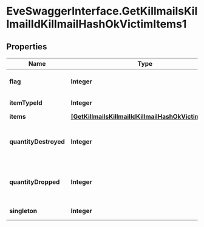 # EveSwaggerInterface.GetKillmailsKillmailIdKillmailHashOkVictimItems1

## Properties
Name | Type | Description | Notes
------------ | ------------- | ------------- | -------------
**flag** | **Integer** | Flag for the location of the item  | 
**itemTypeId** | **Integer** | item_type_id integer | 
**items** | [**[GetKillmailsKillmailIdKillmailHashOkVictimItems]**](GetKillmailsKillmailIdKillmailHashOkVictimItems.md) | items array | [optional] 
**quantityDestroyed** | **Integer** | How many of the item were destroyed if any  | [optional] 
**quantityDropped** | **Integer** | How many of the item were dropped if any  | [optional] 
**singleton** | **Integer** | singleton integer | 


